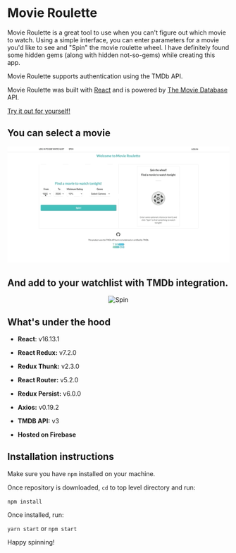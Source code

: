 # Movie Roulette

Movie Roulette is a great tool to use when you can't figure out which movie to watch. Using a simple interface, you can enter parameters for a movie you'd like to see and "Spin" the movie roulette wheel. I have definitely found some hidden gems (along with hidden not-so-gems) while creating this app.

Movie Roulette supports authentication using the TMDb API.

Movie Roulette was built with [React](https://reactjs.org/) and is powered by [The Movie Database](https://www.themoviedb.org/) API.

[Try it out for yourself!](https://movieroulette-eaf13.web.app/)

## You can select a movie

<p align="center">
  <img src="./demo_imgs/SpinDemo.gif" alt="Spin" width="700">
</p>

## And add to your watchlist with TMDb integration.

<p align="center">
  <img src="./demo_imgs/AddToWatchlistDemo.gif" alt="Spin" width="700">
</p>

## What's under the hood

- **React**: v16.13.1
- **React Redux:** v7.2.0
- **Redux Thunk:** v2.3.0
- **React Router:** v5.2.0
- **Redux Persist:** v6.0.0
- **Axios:** v0.19.2

- **TMDB API:** v3

- **Hosted on Firebase**

## Installation instructions

Make sure you have `npm` installed on your machine.

Once repository is downloaded, `cd` to top level directory and run:

`npm install`

Once installed, run:

`yarn start` or `npm start`

Happy spinning!
